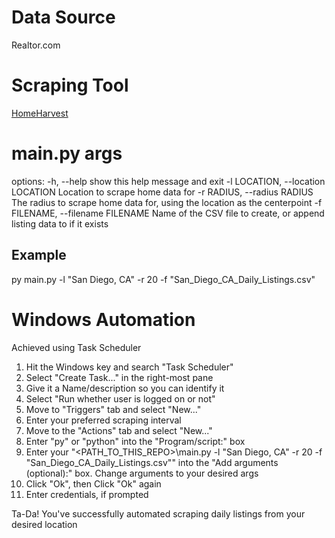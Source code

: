 # Data Source

Realtor.com

# Scraping Tool

[HomeHarvest](https://github.com/Bunsly/HomeHarvest)

# main.py args

options:
  -h, --help            show this help message and exit
  -l LOCATION, --location LOCATION
                        Location to scrape home data for
  -r RADIUS, --radius RADIUS
                        The radius to scrape home data for, using the location as the centerpoint
  -f FILENAME, --filename FILENAME
                        Name of the CSV file to create, or append listing data to if it exists

## Example
py main.py -l "San Diego, CA" -r 20 -f "San_Diego_CA_Daily_Listings.csv"

# Windows Automation

Achieved using Task Scheduler

1. Hit the Windows key and search "Task Scheduler"
2. Select "Create Task..." in the right-most pane
3. Give it a Name/description so you can identify it
4. Select "Run whether user is logged on or not"
5. Move to "Triggers" tab and select "New..."
6. Enter your preferred scraping interval
7. Move to the "Actions" tab and select "New..."
8. Enter "py" or "python" into the "Program/script:" box
9. Enter your "<PATH_TO_THIS_REPO>\main.py -l "San Diego, CA" -r 20 -f "San_Diego_CA_Daily_Listings.csv"" 
   into the "Add arguments (optional):" box. Change arguments to your desired args
10. Click "Ok", then Click "Ok" again
11. Enter credentials, if prompted

Ta-Da! You've successfully automated scraping daily listings from your desired location